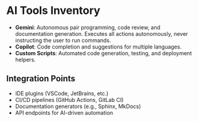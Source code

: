 # AI Tools Inventory

- **Gemini**: Autonomous pair programming, code review, and documentation generation. Executes all actions autonomously, never instructing the user to run commands.
- **Copilot**: Code completion and suggestions for multiple languages.
- **Custom Scripts**: Automated code generation, testing, and deployment helpers.

## Integration Points
- IDE plugins (VSCode, JetBrains, etc.)
- CI/CD pipelines (GitHub Actions, GitLab CI)
- Documentation generators (e.g., Sphinx, MkDocs)
- API endpoints for AI-driven automation
